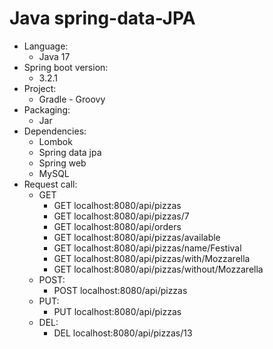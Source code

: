 # Java spring-data-JPA
- Language:
  - Java 17
- Spring boot version:
  - 3.2.1
- Project:
  - Gradle - Groovy
- Packaging: 
  - Jar
- Dependencies:
  - Lombok
  - Spring data jpa
  - Spring web
  - MySQL
- Request call:
  - GET
    - GET localhost:8080/api/pizzas
    - GET localhost:8080/api/pizzas/7
    - GET localhost:8080/api/orders
    - GET localhost:8080/api/pizzas/available
    - GET localhost:8080/api/pizzas/name/Festival
    - GET localhost:8080/api/pizzas/with/Mozzarella
    - GET localhost:8080/api/pizzas/without/Mozzarella
  - POST:
    - POST localhost:8080/api/pizzas
  - PUT:
    - PUT localhost:8080/api/pizzas
  - DEL:
    - DEL localhost:8080/api/pizzas/13
